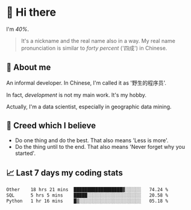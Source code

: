 # 👋 Hi there

I'm *40%*.

> It's a nickname and the real name also in a way.
> My real name pronunciation is similar to *forty percent* ('四成') in Chinese.

## :speech_balloon: About me

An informal developer. In Chinese, I'm called it as '野生的程序员'.

In fact, _development_ is not my main work. It's my hobby.

Actually, I'm a data scientist, especially in geographic data mining.

## :see_no_evil: Creed which I believe

- Do one thing and do the best. That also means 'Less is more'.
- Do the thing until to the end. That also means 'Never forget why you started'.

## :chart_with_upwards_trend: Last 7 days my coding stats

<!--START_SECTION:waka-->

```txt
Other    18 hrs 21 mins  ██████████████████▓░░░░░░   74.24 %
SQL      5 hrs 5 mins    █████░░░░░░░░░░░░░░░░░░░░   20.58 %
Python   1 hr 16 mins    █▒░░░░░░░░░░░░░░░░░░░░░░░   05.18 %
```

<!--END_SECTION:waka-->
